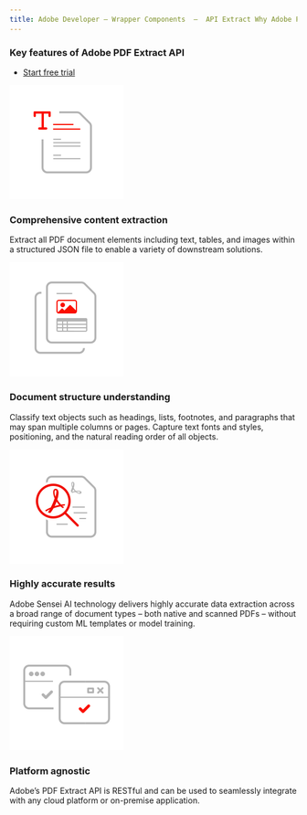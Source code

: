 ```yaml
---
title: Adobe Developer — Wrapper Components  —  API Extract Why Adobe PDF Extract API
---
```



<SummaryBlock slots="heading, buttons" theme="lightest" buttonPositionRight btnVariant="cta" isBtnVariant className="padding-zero-horizontal" />

### Key features of Adobe PDF Extract API

* [Start free trial](https://documentcloud.adobe.com/dc-integration-creation-app-cdn/main.html?api=pdf-extract-api)

<TextBlock slots="image, heading, text" width="25%" theme="lightest" className="align-left icon-xl-size padding-top-zero horizontal-align-heading" />

![Comprehensively Extract information from PDF Documents](../../images/comprehensive-content-extraction.svg " ")

### Comprehensive content extraction

Extract all PDF document elements including text, tables, and images within a structured JSON file to enable a variety of downstream solutions.




<TextBlock slots="image, heading, text" width="25%" theme="lightest"  className="align-left icon-xl-size padding-top-zero horizontal-align-heading"/>

![Extract meaningfully PDF with structural semantics](../../images/document-structure-understanding.svg " ")

### Document structure understanding

Classify text objects such as headings, lists, footnotes, and paragraphs that may span multiple columns or pages. Capture text fonts and styles, positioning, and the natural reading order of all objects.



<TextBlock slots="image, heading, text" width="25%" theme="lightest"  className="align-left icon-xl-size padding-top-zero horizontal-align-heading"/>

![AI-driven PDF extraction](../../images/high-fidelity.svg " ")

### Highly accurate results

Adobe Sensei AI technology delivers highly accurate data extraction across a broad range of document types – both native and scanned PDFs – without requiring custom ML templates or model training.



<TextBlock slots="image, heading, text" width="25%" theme="lightest"  className="align-left icon-xl-size padding-top-zero horizontal-align-heading"/>

![Platform flexibility for PDF Extract](../../images/platform-agnostic.svg " ")

### Platform agnostic

Adobe’s PDF Extract API is RESTful and can be used to seamlessly integrate with any cloud platform or on-premise application.